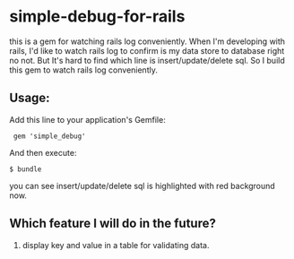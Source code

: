 # simple-debug-for-rails
this is a gem for watching rails log conveniently.
When I'm developing with rails, I'd like to watch rails log to confirm is my data store to database right no not. But It's hard to find which line is insert/update/delete sql. So I build this gem to watch rails log conveniently.

## Usage:
Add this line to your application's Gemfile:

     gem 'simple_debug'
And then execute:

    $ bundle
you can see insert/update/delete sql is highlighted with red background now.


## Which feature I will do in the future?
1. display key and value in a table for validating data.

